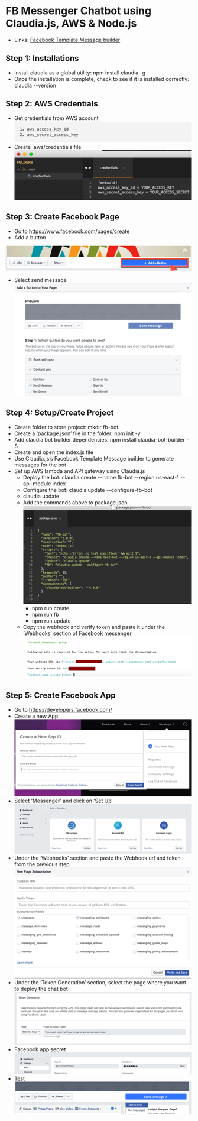 # FB Messenger Chatbot using Claudia.js, AWS & Node.js

- Links: [Facebook Template Message builder](https://github.com/claudiajs/claudia-bot-builder/blob/master/docs/FB_TEMPLATE_MESSAGE_BUILDER.md)

## Step 1: Installations 

- Install claudia as a global utility: npm install claudia -g
- Once the installation is complete, check to see if it is installed correctly: claudia --version

## Step 2: AWS Credentials

- Get credentials from AWS account
![](images/step2/aws-credentials.png)
- Create .aws/credentials file
![](images/step2/aws-credentials-file.png)

## Step 3: Create Facebook Page

- Go to https://www.facebook.com/pages/create
- Add a button

![](images/step3/fb-pg-add-btn.png)

- Select send message
![](images/step3/fb-pg-send-msg-btn.png)

## Step 4: Setup/Create Project

- Create folder to store project: mkdir fb-bot
- Create a ‘package.json’ file in the folder: npm init -y
- Add claudia bot builder dependencies: npm install claudia-bot-builder -S
- Create and open the index.js file
- Use Claudia.js’s Facebook Template Message builder to generate messages for the bot 
- Set up AWS lambda and API gateway using Claudia.js 
	- Deploy the bot: claudia create --name fb-bot --region us-east-1 --api-module index 
	- Configure the bot: claudia update --configure-fb-bot
	- claudia update
	- Add the commands above to package.json
	![](images/step4/scripts.png) 
		- npm run create
		- npm run fb
		- npm run update 
	- Copy the webhook and verify token and paste it under the ‘Webhooks’ section of Facebook messenger
	![](images/step4/webhook-verifytoken.png)

## Step 5: Create Facebook App

- Go to https://developers.facebook.com/
- Create a new App
![](images/step5/add-new-app.png)
- Select ‘Messenger’ and click on ‘Set Up’
![](images/step5/messenger.png)
- Under the ‘Webhooks’ section and paste the Webhook url and token from the previous step
![](images/step5/webhook.png)
- Under the ‘Token Generation’ section, select the page where you want to deploy the chat bot
![](images/step5/token-generation.png)
- Facebook app secret
![](images/step5/fb-app-secret.png)
- Test
![](images/step5/test.png)

